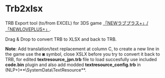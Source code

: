 # Trb2xlsx
TRB Export tool (to/from EXCEL) for 3DS game [「NEWラブプラス+」/「NEWLOVEPLUS+」](http://www.konami.jp/products/newloveplus_plus/).


Drag & Drop to convert TRB to XLSX and back to TRB.

**Note**: Add translation/text replacement at column C, to create a new line in the game use the ◙ symbol, close XSLX before you try to convert it back to TRB, for edited **textresource_jpn.trb** file to load succesfully use included **code.bin** plugin and also add modded **textresource_config.trb** in (NLP+)**\SystemData\TextResource\**.

